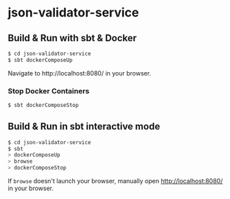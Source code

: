 # json-validator-service #

## Build & Run with sbt & Docker ##
```sh
$ cd json-validator-service
$ sbt dockerComposeUp
```
Navigate to http://localhost:8080/ in your browser.

### Stop Docker Containers
```sh
$ sbt dockerComposeStop
```

## Build & Run in sbt interactive mode ##
```sh
$ cd json-validator-service
$ sbt
> dockerComposeUp
> browse
> dockerComposeStop
```

If `browse` doesn't launch your browser, manually open [http://localhost:8080/](http://localhost:8080/) in your browser.
